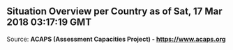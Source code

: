 ## Situation Overview per Country as of Sat, 17 Mar 2018 03:17:19 GMT

Source: **ACAPS (Assessment Capacities Project) - https://www.acaps.org**